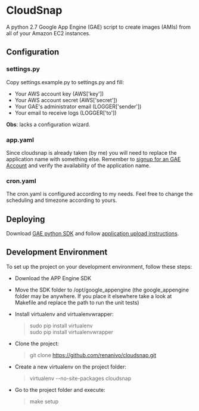 CloudSnap
=========

A python 2.7 Google App Engine (GAE) script to create images (AMIs) from all of your Amazon EC2 instances.

Configuration
-------------

### settings.py

Copy settings.example.py to settings.py and fill:

- Your AWS account key (AWS['key'])
- Your AWS account secret (AWS['secret'])
- Your GAE's administrator email (LOGGER['sender'])
- Your email to receive logs (LOGGER['to'])

**Obs**: lacks a configuration wizard.

### app.yaml

Since cloudsnap is already taken (by me) you will need to replace the application name with something else. Remember to [signup for an GAE Account](https://appengine.google.com/) and verify the availability of the application name.


### cron.yaml

The cron.yaml is configured according to my needs. Feel free to change the scheduling and timezone according to yours.

Deploying
----------

Download [GAE python SDK](http://code.google.com/appengine/downloads.html#Google_App_Engine_SDK_for_Python) and follow [application upload instructions](http://code.google.com/appengine/docs/python/gettingstarted/uploading.html).


Development Environment
-----------------------

To set up the project on your development environment, follow these steps:

- Download the APP Engine SDK
- Move the SDK folder to /opt/google_appengine (the google_appengine folder may be anywhere. If you place it elsewhere take a look at Makefile and replace the path to run the unit tests)
- Install virtualenv and virtualenvwrapper:  

    > sudo pip install virtualenv  
    > sudo pip install virtualenvwrapper  

- Clone the project:  

    > git clone https://github.com/renanivo/cloudsnap.git  

- Create a new virtualenv on the project folder:  

    > virtualenv --no-site-packages cloudsnap  

- Go to the project folder and execute:  

    > make setup  
